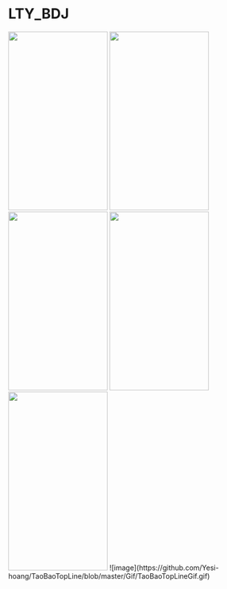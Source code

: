 # LTY_BDJ


<img src="https://github.com/AAYuan/LTY_BDJ/blob/master/readme/all.gif" width="200" height="360" />
<img src="https://github.com/AAYuan/LTY_BDJ/blob/master/readme/comment.gif" width="200" height="360" />
<img src="https://github.com/AAYuan/LTY_BDJ/blob/master/readme/publish.gif" width="200" height="360" />
<img src="https://github.com/AAYuan/LTY_BDJ/blob/master/readme/login.gif" width="200" height="360" />
<img src="https://github.com/AAYuan/LTY_BDJ/blob/master/readme/me.gif" width="200" height="360" />
![image](https://github.com/Yesi-hoang/TaoBaoTopLine/blob/master/Gif/TaoBaoTopLineGif.gif)
